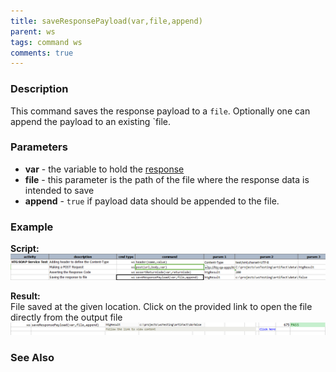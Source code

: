 ```yaml
---
title: saveResponsePayload(var,file,append)
parent: ws
tags: command ws
comments: true
---
```



### Description
This command saves the response payload to a `file`.  Optionally one can append the payload to an existing `file.


### Parameters
- **var** \- the variable to hold the [response](index.html#http-response)
- **file** \- this parameter is the path of the file where the response data is intended to save
- **append** \- `true` if payload data should be appended to the file.


### Example
**Script:**<br/>
![](image/saveResponsePayLoad_01.png)

**Result:**<br/>
File saved at the given location. Click on the provided link to open the file directly from the output file
![](image/saveResponsePayLoad_02.png)


### See Also
